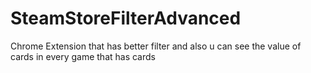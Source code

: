 # SteamStoreFilterAdvanced
Chrome Extension that has better filter and also u can see the value of cards in every game that has cards
